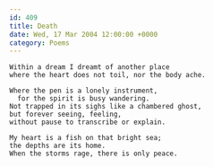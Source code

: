 ```yaml
---
id: 409
title: Death
date: Wed, 17 Mar 2004 12:00:00 +0000
category: Poems
---
```


    Within a dream I dreamt of another place  
    where the heart does not toil, nor the body ache.

    Where the pen is a lonely instrument,  
      for the spirit is busy wandering.  
    Not trapped in its sighs like a chambered ghost,  
    but forever seeing, feeling,  
    without pause to transcribe or explain.

    My heart is a fish on that bright sea;  
    the depths are its home.  
    When the storms rage, there is only peace.


